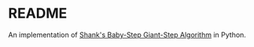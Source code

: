 # README

An implementation of [Shank's Baby-Step Giant-Step Algorithm](https://en.wikipedia.org/wiki/Baby-step_giant-step) in Python.
